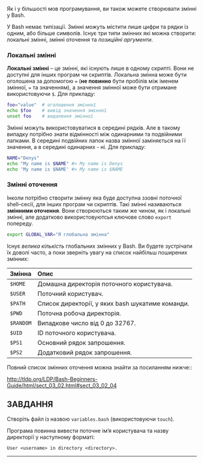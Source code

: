 Як і у більшості мов програмування, ви також можете створювати змінні у Bash.

У Bash немає типізації. Змінні можуть містити лише цифри та рядки із одним, або більше символів. Існує три типи змінних які можна створити: локальні змінні, змінні оточення та _позиційні аргументи_.

### Локальні змінні

**Локальні змінні** – це змінні, які існують лише в одному скрипті. Вони не доступні для інших програм чи скриптів. Локальна змінна може бути оголошена за допомогою `=` (**не повинно** бути пробілів між іменем змінної, `=` та значенням), а значення змінної може бути отримане використовуючи `$`. Для прикладу:

```bash
foo="value"  # оголошення змінної
echo $foo    # вивід значення змінної
unset foo    # видалення змінної
```

Змінні можуть використовуватися в середині рядків. Але в такому випадку потрібно знати відмінності між одинарними та подвійними лапками. В середині подвійних лапок назва змінної заміняється на її значення, а в середині одинарних - ні. Для прикладу:

```bash
NAME="Denys"
echo "My name is $NAME" #> My name is Denys
echo 'My name is $NAME' #> My name is $NAME
```

### Змінні оточення

Інколи потрібно створити змінну яка буде доступна ззовні поточної shell–сесії, для інших програм чи скриптів. Такі змінні називаються **змінними оточення**. Вони створюються таким же чином, як і локальні змінні, але додатково використовуютсья ключове слово `export` попереду.

```bash
export GLOBAL_VAR="Я глобальна змінна"
```

Існує _велика кількість_ глобальних змінних у Bash. Ви будете зустрічати їх доволі часто, а поки зверніть увагу на список найбільш поширених змінних:

| Змінна       | Опис                                                          |
| :----------- | :------------------------------------------------------------ |
| `$HOME`      | Домашна директорія поточного користувача.                     |
| `$USER`      | Поточний користувач.                                          |
| `$PATH`      | Список директорії, у яких bash шукатиме команди.              |
| `$PWD`       | Поточна робоча директорія.                                    |
| `$RANDOM`    | Випадкове число від 0 до 32767.                               |
| `$UID`       | ID поточного користувача.                                     |
| `$PS1`       | Основний рядок запрошення.                                    |
| `$PS2`       | Додатковий рядок запрошення.                                  |

Повний список змінних оточення можна знайти за посиланням нижче::

<http://tldp.org/LDP/Bash-Beginners-Guide/html/sect_03_02.html#sect_03_02_04>

## ЗАВДАННЯ

Створіть файл із назвою `variables.bash` (використовуючи `touch`).

Програма повинна вивести поточне ім’я користувача та назву директорії у наступному форматі:

    User <username> in directory <directory>.

---
